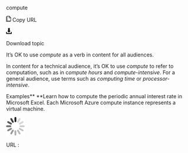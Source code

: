 ﻿# 

compute

![Copy URL](media/compute/Copy.png)
Copy URL

![Download](media/compute/Download.png)

Download topic

It’s OK to use *compute* as a verb in content for all audiences.

In content for a technical audience, it’s OK to use *compute* to refer to computation, such as in c*ompute hours* and *compute-intensive*. For a general audience, use terms such as *computing time* or *processor-intensive*.

Examples**
**Learn how to compute the periodic annual interest rate in Microsoft Excel. 
Each Microsoft Azure compute instance represents a virtual machine.

![In progress](media/compute/activity-large.gif)

URL :
